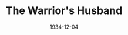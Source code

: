 ---
title: The Warrior's Husband
date: 1934-12-04
closing_date:
layout: productions
featured_image:
image_caption:
image_credit:
playbill:
Theatre: Theatre Jacksonville
cast:
- Antiope: Alene Chase
- Heroica: Cathrine McElwain
- Caustica: Edre Ferguson
- Achilles: John Rogers
- Hippolyta: Louise White
- Pomposia: Marguerite Culp
- Archery: Maria Clemens
- Amazon Runner: Marion Hendry
- Diana: Mary Louise Munsch
- Lydia: Mildred Denton
- Buria: Mildred McDougal
- Sapiens: Morton Clark
- Theseus: Robert C. Von Riggle
- Homer: Robert Wayne
- Boxing: Robert Wayne
- Gaganius: Stokes Perry
- Hercules: William Jibb
- Wrestling: William Jibb
crew:
- Director: Birsa Shepard
- Costumes: Will Louis
orchestra:
understudies:
external_links:
---